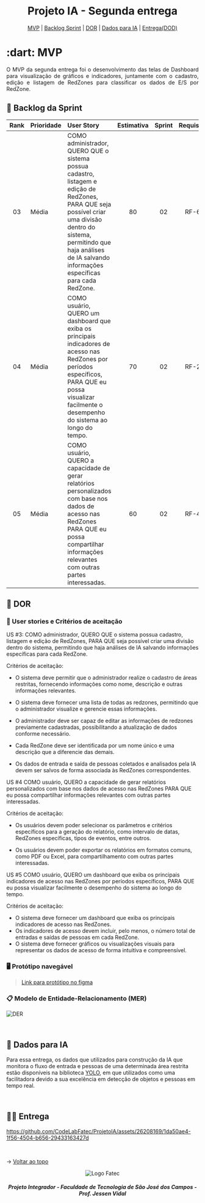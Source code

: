 <br id="topo">
 
<h1 align="center">Projeto IA - Segunda entrega</h1>

<p align="center">
    <a href="#mvp">MVP</a> | 
    <a href="#backlog">Backlog Sprint</a> |
    <a href="#DOR">DOR</a> |
    <a href="#dados">Dados para IA</a> |
    <a href="#entrega">Entrega(DOD)</a>
</p>
<span id="mvp">
 
<h1> :dart: MVP </h1>
<p align="justify">O MVP da segunda entrega foi o desenvolvimento das telas de Dashboard para visualização de gráficos e indicadores, juntamente com o cadastro, edição e listagem de RedZones para classificar os dados de E/S por RedZone.</p>

<span id="backlog">

## 📃 Backlog da Sprint

| Rank | Prioridade | User Story | Estimativa | Sprint | Requisito |
| :----: | :-------- | :-------- | :----: | :---: | :----: |
| 03 | Média | COMO administrador, QUERO QUE o sistema possua cadastro, listagem e edição de RedZones, PARA QUE seja possível criar uma divisão dentro do sistema, permitindo que haja análises de IA salvando informações específicas para cada RedZone. | 80 | 02 | RF-6 |
| 04 | Média | COMO usuário, QUERO um dashboard que exiba os principais indicadores de acesso nas RedZones por períodos específicos, PARA QUE eu possa visualizar facilmente o desempenho do sistema ao longo do tempo. | 70 | 02 | RF-2 |
| 05 | Média | COMO usuário, QUERO a capacidade de gerar relatórios personalizados com base nos dados de acesso nas RedZones PARA QUE eu possa compartilhar informações relevantes com outras partes interessadas. | 60 | 02 | RF-4 |


<span id="DOR"> 
  
## 📌 DOR

<p align="justify">

  ### 📄 User stories e Critérios de aceitação

US #3: COMO administrador, QUERO QUE o sistema possua cadastro, listagem e edição de RedZones, PARA QUE seja possível criar uma divisão dentro do sistema, permitindo que haja análises de IA salvando informações específicas para cada RedZone.

Critérios de aceitação:

- O sistema deve permitir que o administrador realize o cadastro de áreas restritas, fornecendo informações como nome, descrição e outras informações relevantes.

- O sistema deve fornecer uma lista de todas as redzones, permitindo que o administrador visualize e gerencie essas informações.

- O administrador deve ser capaz de editar as informações de redzones previamente cadastradas, possibilitando a atualização de dados conforme necessário.

- Cada RedZone deve ser identificada por um nome único e uma descrição que a diferencie das demais.

- Os dados de entrada e saída de pessoas coletados e analisados pela IA devem ser salvos de forma associada às RedZones correspondentes.


US #4 COMO usuário, QUERO a capacidade de gerar relatórios personalizados com base nos dados de acesso nas RedZones PARA QUE eu possa compartilhar informações relevantes com outras partes interessadas.

Critérios de aceitação:

- Os usuários devem poder selecionar os parâmetros e critérios específicos para a geração do relatório, como intervalo de datas, RedZones específicas, tipos de eventos, entre outros.
  
- Os usuários devem poder exportar os relatórios em formatos comuns, como PDF ou Excel, para compartilhamento com outras partes interessadas.

US #5 COMO usuário, QUERO um dashboard que exiba os principais indicadores de acesso nas RedZones por períodos específicos, PARA QUE eu possa visualizar facilmente o desempenho do sistema ao longo do tempo.

Critérios de aceitação:

- O sistema deve fornecer um dashboard que exiba os principais indicadores de acesso nas RedZones.
- Os indicadores de acesso devem incluir, pelo menos, o número total de entradas e saídas de pessoas em cada RedZone.
- O sistema deve fornecer gráficos ou visualizações visuais para representar os dados de acesso de forma intuitiva e compreensível.

 ### 🖥️ Protótipo navegável

> [Link para protótipo no figma](https://www.figma.com/proto/7pXrAvYbVSbmm7yi5WDiXM/API-6---Altave?type=design&scaling=min-zoom&page-id=0%3A1&node-id=12-102&starting-point-node-id=12%3A102&show-proto-sidebar=1)

### 📋 Modelo de Entidade-Relacionamento (MER)

![DER](https://github.com/CodeLabFatec/ProjetoIA/assets/26208169/f60a3205-2171-41ed-b34f-ed71dfbd6175)
  
</p>

<br />

<span id="dados">

## :floppy_disk: Dados para IA

<p align="justify">
 
 Para essa entrega, os dados que utilizados para construção da IA que monitora o fluxo de entrada e pessoas de uma determinada área restrita estão disponíveis na biblioteca [YOLO](https://docs.ultralytics.com/pt), em que utilizados como uma facilitadora devido a sua excelência em detecção de objetos e pessoas em tempo real.

</p>

<br />

<span id="entrega">
 
## 👩‍💻 Entrega

<p align="center">

https://github.com/CodeLabFatec/ProjetoIA/assets/26208169/1da50ae4-1f56-4504-b656-29433163427d

</p>


<br>

→ [Voltar ao topo](#topo)

<div align='center' height='70'>
  
![Logo Fatec](https://github.com/thaleskerber/Projeto-Integrador-4-Semestre/assets/26208169/c5407beb-d912-41da-afbb-13b054a55885)

<h5 align="center"> Projeto Integrador - Faculdade de Tecnologia de São José dos Campos - Prof. Jessen Vidal </h5>
</div>
